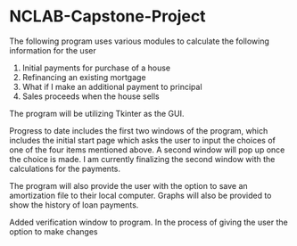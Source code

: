# NCLAB-Capstone-Project
The following program uses various modules to calculate the following information for the user

1. Initial payments for purchase of a house
2. Refinancing an existing mortgage
3. What if I make an additional payment to principal
4. Sales proceeds when the house sells

The program will be utilizing Tkinter as the GUI.

Progress to date includes the first two windows of the program, which includes the 
initial start page which asks the user to input the choices of one of
the four items mentioned above.
A second window will pop up once the choice is made.  I am currently finalizing the second window with 
the calculations for the payments.

The program will also provide the user with the option to save an amortization file 
to their local computer.  Graphs will also be provided to show the history of loan
payments.

Added verification window to program.  In the process of giving the user the option to make changes



